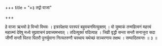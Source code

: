 +++
title = "०३ तद्वो वाजा"

+++

हे वाजा ऋभवो हे विभ्वो विभवः । इत्ररपेक्षया परस्परं बहुवचनमित्युक्तम् । वो युष्माकं तन्महित्वनं महत्त्वं महात्म्यं देवेषु मध्ये सुप्रवाचनं प्रवाच्यमभवत् । तदित्युक्तं यदित्याह । जिव्री वृद्धौ सन्ता सन्तौ सनाजुरा सदा जीर्णौ सन्तौ पितरा पितरौ पुनर्युवाना नित्यतरुणौ चरथाय यथेच्छं सञ्चरणाय तक्षथ । सम्पादितवन्तः ॥ ३ ॥